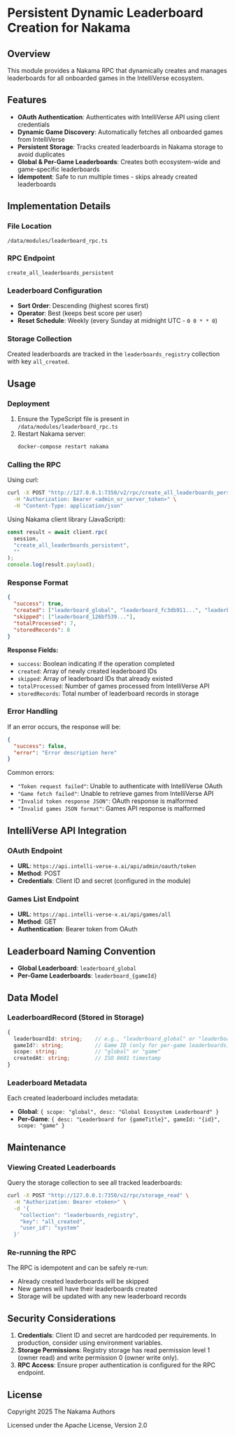 # Persistent Dynamic Leaderboard Creation for Nakama

## Overview

This module provides a Nakama RPC that dynamically creates and manages leaderboards for all onboarded games in the IntelliVerse ecosystem.

## Features

- **OAuth Authentication**: Authenticates with IntelliVerse API using client credentials
- **Dynamic Game Discovery**: Automatically fetches all onboarded games from IntelliVerse
- **Persistent Storage**: Tracks created leaderboards in Nakama storage to avoid duplicates
- **Global & Per-Game Leaderboards**: Creates both ecosystem-wide and game-specific leaderboards
- **Idempotent**: Safe to run multiple times - skips already created leaderboards

## Implementation Details

### File Location
`/data/modules/leaderboard_rpc.ts`

### RPC Endpoint
`create_all_leaderboards_persistent`

### Leaderboard Configuration
- **Sort Order**: Descending (highest scores first)
- **Operator**: Best (keeps best score per user)
- **Reset Schedule**: Weekly (every Sunday at midnight UTC - `0 0 * * 0`)

### Storage Collection
Created leaderboards are tracked in the `leaderboards_registry` collection with key `all_created`.

## Usage

### Deployment

1. Ensure the TypeScript file is present in `/data/modules/leaderboard_rpc.ts`
2. Restart Nakama server:
   ```bash
   docker-compose restart nakama
   ```

### Calling the RPC

Using curl:
```bash
curl -X POST "http://127.0.0.1:7350/v2/rpc/create_all_leaderboards_persistent" \
  -H "Authorization: Bearer <admin_or_server_token>" \
  -H "Content-Type: application/json"
```

Using Nakama client library (JavaScript):
```javascript
const result = await client.rpc(
  session, 
  "create_all_leaderboards_persistent", 
  ""
);
console.log(result.payload);
```

### Response Format

```json
{
  "success": true,
  "created": ["leaderboard_global", "leaderboard_fc3db911...", "leaderboard_a12b388e..."],
  "skipped": ["leaderboard_126bf539..."],
  "totalProcessed": 7,
  "storedRecords": 8
}
```

**Response Fields:**
- `success`: Boolean indicating if the operation completed
- `created`: Array of newly created leaderboard IDs
- `skipped`: Array of leaderboard IDs that already existed
- `totalProcessed`: Number of games processed from IntelliVerse API
- `storedRecords`: Total number of leaderboard records in storage

### Error Handling

If an error occurs, the response will be:
```json
{
  "success": false,
  "error": "Error description here"
}
```

Common errors:
- `"Token request failed"`: Unable to authenticate with IntelliVerse OAuth
- `"Game fetch failed"`: Unable to retrieve games from IntelliVerse API
- `"Invalid token response JSON"`: OAuth response is malformed
- `"Invalid games JSON format"`: Games API response is malformed

## IntelliVerse API Integration

### OAuth Endpoint
- **URL**: `https://api.intelli-verse-x.ai/api/admin/oauth/token`
- **Method**: POST
- **Credentials**: Client ID and secret (configured in the module)

### Games List Endpoint
- **URL**: `https://api.intelli-verse-x.ai/api/games/all`
- **Method**: GET
- **Authentication**: Bearer token from OAuth

## Leaderboard Naming Convention

- **Global Leaderboard**: `leaderboard_global`
- **Per-Game Leaderboards**: `leaderboard_{gameId}`

## Data Model

### LeaderboardRecord (Stored in Storage)
```typescript
{
  leaderboardId: string;    // e.g., "leaderboard_global" or "leaderboard_abc123"
  gameId?: string;          // Game ID (only for per-game leaderboards)
  scope: string;            // "global" or "game"
  createdAt: string;        // ISO 8601 timestamp
}
```

### Leaderboard Metadata
Each created leaderboard includes metadata:
- **Global**: `{ scope: "global", desc: "Global Ecosystem Leaderboard" }`
- **Per-Game**: `{ desc: "Leaderboard for {gameTitle}", gameId: "{id}", scope: "game" }`

## Maintenance

### Viewing Created Leaderboards

Query the storage collection to see all tracked leaderboards:
```bash
curl -X POST "http://127.0.0.1:7350/v2/rpc/storage_read" \
  -H "Authorization: Bearer <token>" \
  -d '{
    "collection": "leaderboards_registry",
    "key": "all_created",
    "user_id": "system"
  }'
```

### Re-running the RPC

The RPC is idempotent and can be safely re-run:
- Already created leaderboards will be skipped
- New games will have their leaderboards created
- Storage will be updated with any new leaderboard records

## Security Considerations

1. **Credentials**: Client ID and secret are hardcoded per requirements. In production, consider using environment variables.
2. **Storage Permissions**: Registry storage has read permission level 1 (owner read) and write permission 0 (owner write only).
3. **RPC Access**: Ensure proper authentication is configured for the RPC endpoint.

## License

Copyright 2025 The Nakama Authors

Licensed under the Apache License, Version 2.0
